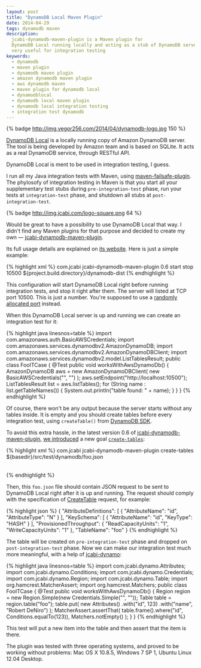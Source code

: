 ```yaml
---
layout: post
title: "DynamoDB Local Maven Plugin"
date: 2014-04-29
tags: dynamodb maven
description:
  jcabi-dynamodb-maven-plugin is a Maven plugin for
  DynamoDB Local running locally and acting as a stub of DynamoDB server,
  very useful for integration testing
keywords:
  - dynamodb
  - maven plugin
  - dynamodb maven plugin
  - amazon dynamodb maven plugin
  - aws dynamodb maven
  - maven plugin for dynamodb local
  - dynamodblocal
  - dynamodb local maven plugin
  - dynamodb local integration testing
  - integration test dynamodb
---
```


{% badge http://img.yegor256.com/2014/04/dynamodb-logo.jpg 150 %}

[DynamoDB Local](http://docs.aws.amazon.com/amazondynamodb/latest/developerguide/Tools.html)
is a locally running copy of Amazon DynamoDB server. The tool
is being developed by Amazon team and is based on SQLite. It acts
as a real DynamoDB service, through RESTful API.

DynamoDB Local is ment to be used in integration testing, I guess.

I run all my Java integration tests with Maven, using
[maven-failsafe-plugin](http://maven.apache.org/surefire/maven-failsafe-plugin/).
The phylosofy of integration testing in Maven is that you start
all your supplementary test stubs during `pre-integration-test` phase,
run your tests at `integration-test` phase, and shutdown all stubs
at `post-integration-test`.

{% badge http://img.jcabi.com/logo-square.png 64 %}

Would be great to have a possibility to use DynamoDB Local that way. I didn't
find any Maven plugins for that purpose and decided to create my own &mdash;
[jcabi-dynamodb-maven-plugin](https://github.com/jcabi/jcabi-dynamodb-maven-plugin).

Its full usage details are explained on
[its website](http://dynamodb.jcabi.com). Here is just a simple example:

{% highlight xml %}
<plugin>
  <groupId>com.jcabi</groupId>
  <artifactId>jcabi-dynamodb-maven-plugin</artifactId>
  <version>0.6</version>
  <executions>
    <execution>
      <goals>
        <goal>start</goal>
        <goal>stop</goal>
      </goals>
      <configuration>
        <port>10500</port>
        <dist>${project.build.directory}/dynamodb-dist</dist>
      </configuration>
    </execution>
  </executions>
</plugin>
{% endhighlight %}

This configuration will start DynamoDB Local right before running
integration tests, and stop it right after them. The server will
listed at TCP port 10500. This is just a number. You're supposed
to use a [randomly allocated port](http://mojo.codehaus.org/build-helper-maven-plugin/reserve-network-port-mojo.html)
instead.

When this DynamoDB Local server is up and running we can create
an integration test for it:

{% highlight java linesnos=table %}
import com.amazonaws.auth.BasicAWSCredentials;
import com.amazonaws.services.dynamodbv2.AmazonDynamoDB;
import com.amazonaws.services.dynamodbv2.AmazonDynamoDBClient;
import com.amazonaws.services.dynamodbv2.model.ListTablesResult;
public class FooITCase {
  @Test
  public void worksWithAwsDynamoDb() {
    AmazonDynamoDB aws = new AmazonDynamoDBClient(
      new BasicAWSCredentials("", "")
    );
    aws.setEndpoint("http://localhost:10500");
    ListTablesResult list = aws.listTables();
    for (String name : list.getTableNames()) {
      System.out.println("table found: " + name);
    }
  }
}
{% endhighlight %}

Of course, there won't be any output because the server starts without
any tables inside. It is empty and you should create tables before
every integration test, using `createTable()` from
[DynamoDB SDK](http://docs.aws.amazon.com/AWSJavaSDK/latest/javadoc/com/amazonaws/services/dynamodbv2/package-summary.html).

To avoid this extra hassle, in the latest version 0.6 of
[jcabi-dynamodb-maven-plugin](http://dynamodb.jcabi.com),
[we introduced](https://github.com/jcabi/jcabi-dynamodb-maven-plugin/issues/16)
a new goal
[`create-tables`](http://dynamodb.jcabi.com/example-create-tables.html):

{% highlight xml %}
<plugin>
  <groupId>com.jcabi</groupId>
  <artifactId>jcabi-dynamodb-maven-plugin</artifactId>
  <executions>
    <execution>
      <goals>
        <goal>create-tables</goal>
      </goals>
      <configuration>
        <tables>
          <table>${basedir}/src/test/dynamodb/foo.json</table>
        </tables>
      </configuration>
    </execution>
  </executions>
</plugin>
{% endhighlight %}

Then, this `foo.json` file should contain JSON request to be sent
to DynamoDB Local right after it is up and running. The request
should comply with the specification of
[CreateTable](http://docs.aws.amazon.com/amazondynamodb/latest/APIReference/API_CreateTable.html) request,
for example:

{% highlight json %}
{
  "AttributeDefinitions": [
    {
      "AttributeName": "id",
      "AttributeType": "N"
    }
  ],
  "KeySchema": [
    {
      "AttributeName": "id",
      "KeyType": "HASH"
    }
  ],
  "ProvisionedThroughput": {
    "ReadCapacityUnits": "1",
    "WriteCapacityUnits": "1"
  },
  "TableName": "foo"
}
{% endhighlight %}

The table will be created on `pre-integration-test` phase and dropped
on `post-integration-test` phase. Now we can make our integration test
much more meaningful, with a help of
[jcabi-dynamo](http://dynamo.jcabi.com):

{% highlight java linesnos=table %}
import com.jcabi.dynamo.Attributes;
import com.jcabi.dynamo.Conditions;
import com.jcabi.dynamo.Credentials;
import com.jcabi.dynamo.Region;
import com.jcabi.dynamo.Table;
import org.hamcrest.MatcherAssert;
import org.hamcrest.Matchers;
public class FooITCase {
  @Test
  public void worksWithAwsDynamoDb() {
    Region region = new Region.Simple(new Credentials.Simple("", ""));
    Table table = region.table("foo");
    table.put(
      new Attributes()
        .with("id", 123)
        .with("name", "Robert DeNiro")
    );
    MatcherAssert.assertThat(
      table.frame().where("id", Conditions.equalTo(123)),
      Matchers.notEmpty()
    );
  }
}
{% endhighlight %}

This test will put a new item into the table and then assert
that the item is there.

The plugin was tested with three operating systems, and
proved to be working without problems: Mac OS X 10.8.5, Windows 7 SP 1,
Ubuntu Linux 12.04 Desktop.

